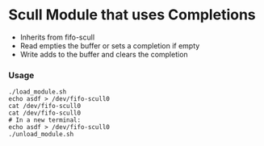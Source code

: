 # Scull Module that uses Completions

- Inherits from fifo-scull
- Read empties the buffer or sets a completion if empty
- Write adds to the buffer and clears the completion

### Usage

```
./load_module.sh
echo asdf > /dev/fifo-scull0
cat /dev/fifo-scull0
cat /dev/fifo-scull0
# In a new terminal:
echo asdf > /dev/fifo-scull0
./unload_module.sh
```